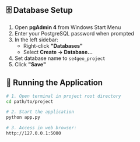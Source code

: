 ## 🗄️ Database Setup
1. Open **pgAdmin 4** from Windows Start Menu
2. Enter your PostgreSQL password when prompted
3. In the left sidebar:
   - Right-click **"Databases"**
   - Select **Create → Database...**
4. Set database name to `se4geo_project`
5. Click **"Save"**


## 🚀 Running the Application
```bash
# 1. Open terminal in project root directory
cd path/to/project

# 2. Start the application
python app.py

# 3. Access in web browser:
http://127.0.0.1:5000